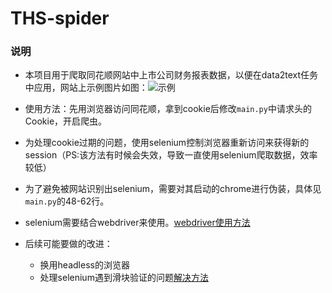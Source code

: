 # THS-spider
### 说明

- 本项目用于爬取同花顺网站中上市公司财务报表数据，以便在data2text任务中应用，网站上示例图片如图：![示例](data-example.png)

- 使用方法：先用浏览器访问同花顺，拿到cookie后修改`main.py`中请求头的Cookie，开启爬虫。
- 为处理cookie过期的问题，使用selenium控制浏览器重新访问来获得新的session（PS:该方法有时候会失效，导致一直使用selenium爬取数据，效率较低）
- 为了避免被网站识别出selenium，需要对其启动的chrome进行伪装，具体见`main.py`的48-62行。
- selenium需要结合webdriver来使用。[webdriver使用方法](https://blog.csdn.net/weixin_44613063/article/details/86758576)
- 后续可能要做的改进：
  - 换用headless的浏览器
  - 处理selenium遇到滑块验证的问题[解决方法](https://blog.csdn.net/u012067766/article/details/79793264)